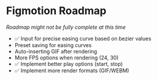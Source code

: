 # Figmotion Roadmap
*Roadmap might not be fully complete at this time*
* ✅ Input for precise easing curve based on bezier values
* Preset saving for easing curves
* Auto-inserting GIF after rendering
* More FPS options when rendering (24, 30)
* ✅ Implement better play options (start, stop)
* ✅ Implement more render formats (GIF/WEBM)
